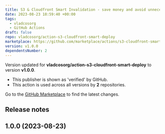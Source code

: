 ```yaml
---
title: S3 & Cloudfront Smart Invalidation - save money and avoid unnecessary cache invalidation.
date: 2023-08-23 18:59:40 +00:00
tags:
  - vladcosorg
  - GitHub Actions
draft: false
repo: vladcosorg/action-s3-cloudfront-smart-deploy
marketplace: https://github.com/marketplace/actions/s3-cloudfront-smart-invalidation-save-money-and-avoid-unnecessary-cache-invalidation
version: v1.0.0
dependentsNumber: 2
---
```



Version updated for **vladcosorg/action-s3-cloudfront-smart-deploy** to version **v1.0.0**.
- This publisher is shown as 'verified' by GitHub.
- This action is used across all versions by **2** repositories.

Go to the [GitHub Marketplace](https://github.com/marketplace/actions/s3-cloudfront-smart-invalidation-save-money-and-avoid-unnecessary-cache-invalidation) to find the latest changes.

## Release notes


## 1.0.0 (2023-08-23)

